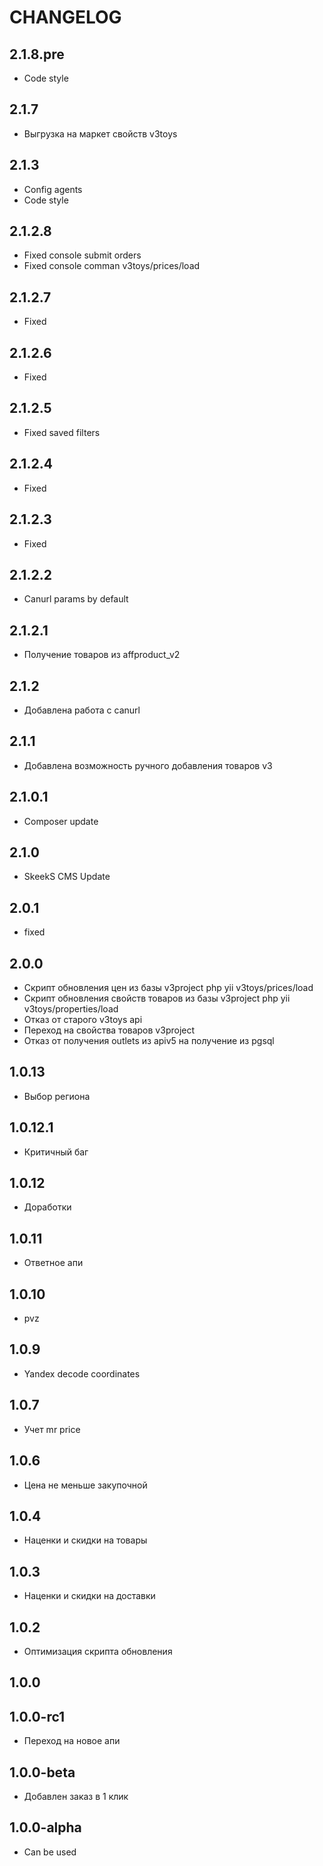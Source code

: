 CHANGELOG
==============

2.1.8.pre
-----------------
 * Code style
 
2.1.7
-----------------
 * Выгрузка на маркет свойств v3toys
 
2.1.3
-----------------
 * Config agents
 * Code style
 
2.1.2.8
-----------------
 * Fixed console submit orders
 * Fixed console comman v3toys/prices/load
 
2.1.2.7
-----------------
 * Fixed
 
2.1.2.6
-----------------
 * Fixed
 
2.1.2.5
-----------------
 * Fixed saved filters
 
2.1.2.4
-----------------
 * Fixed
 
2.1.2.3
-----------------
 * Fixed

2.1.2.2
-----------------
 * Canurl params by default
 
2.1.2.1
-----------------
  * Получение товаров из affproduct_v2
  
2.1.2
-----------------
  * Добавлена работа с canurl
  
2.1.1
-----------------
  * Добавлена возможность ручного добавления товаров v3
  
2.1.0.1
-----------------
  * Composer update
  
2.1.0
-----------------
  * SkeekS CMS Update
  
2.0.1
-----------------
  * fixed
  
2.0.0
-----------------
  * Скрипт обновления цен из базы v3project php yii v3toys/prices/load
  * Скрипт обновления свойств товаров из базы v3project php yii v3toys/properties/load
  * Отказ от старого v3toys api
  * Переход на свойства товаров v3project
  * Отказ от получения outlets из apiv5 на получение из pgsql
  
1.0.13
-----------------
  * Выбор региона

1.0.12.1
-----------------
  * Критичный баг

1.0.12
-----------------
  * Доработки

1.0.11
-----------------
  * Ответное апи

1.0.10
-----------------
  * pvz

1.0.9
-----------------
  * Yandex decode coordinates

1.0.7
-----------------
  * Учет mr price
  
1.0.6
-----------------
  * Цена не меньше закупочной

1.0.4
-----------------
  * Наценки и скидки на товары

1.0.3
-----------------
  * Наценки и скидки на доставки

1.0.2
-----------------
  * Оптимизация скрипта обновления

1.0.0
-----------------
1.0.0-rc1
-----------------
  * Переход на новое апи

1.0.0-beta
-----------------
  * Добавлен заказ в 1 клик

1.0.0-alpha
-----------------
  * Can be used
